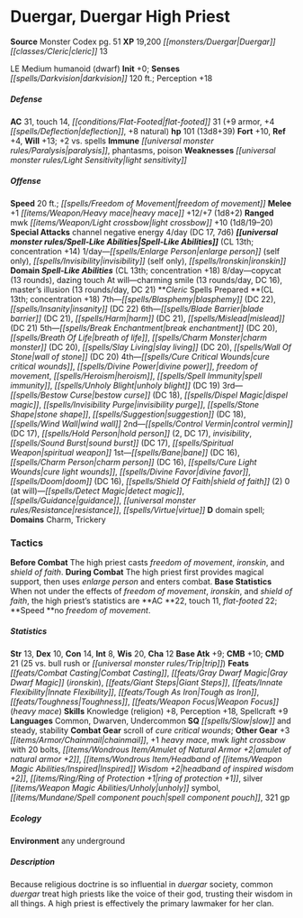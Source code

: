 ﻿---
cssclass: [monsters]
title1: Duergar, Duergar High Priest
title2: Duergar High Priest
CR: 12
sources:
- name: Monster Codex
  page: 51
  link: http://paizo.com/products/btpy9926?Pathfinder-Roleplaying-Game-Monster-Codex
XP: 19200
race: Duergar
classes:
- cleric 13
alignment: LE
size: Medium
type: humanoid
subtypes:
- dwarf
initiative:
  bonus: 0
senses:
  darkvision: 120
AC:
  AC: 31
  touch: 14
  flat_footed: 31
  components:
    armor: 9
    deflection: 4
    natural: 8
HP:
  HP: 101
  long: 13d8+39
saves:
  fort: 10
  ref: 4
  will: 13
  other: +2 vs. spells
immunities:
- paralysis
- phantasms
- poison
weaknesses:
- light sensitivity
speeds:
  base: 20
  other_semicolon: freedom of movement
attacks:
  melee:
  - - text: +1 heavy mace +12/+7 (1d8+2)
      entries:
      - - damage: 1d8+2
      attack: +1 heavy mace
      bonus:
      - 12
      - 7
  ranged:
  - - text: mwk light crossbow +10 (1d8/19-20)
      entries:
      - - damage: 1d8
          crit_range: 19-20
      attack: mwk light crossbow
      bonus:
      - 10
  special:
  - channel negative energy 4/day (DC 17, 7d6)
spell_like_abilities:
  entries:
  - name: enlarge person
    source: default
    freq: 1/day
    other: self only
  - name: invisibility
    source: default
    freq: 1/day
    other: self only
  - name: ironskin
    source: default
    freq: 1/day
  - name: copycat
    source: domain
    freq: 8/day
    other: 13 rounds
  - name: dazing touch
    source: domain
    freq: 8/day
  - name: charming smile
    source: domain
    freq: At will
    other: 13 rounds/day
    DC: 16
  - name: master's illusion
    source: domain
    freq: At will
    other: 13 rounds/day
    DC: 21
  sources:
  - name: default
    CL: 13
    concentration: 14
  - name: domain
    CL: 13
    concentration: 18
spells:
  entries:
  - name: blasphemy
    source: Cleric
    level: 7
    DC: 22
  - is_domain_spell: true
    name: insanity
    source: Cleric
    level: 7
    DC: 22
  - name: blade barrier
    source: Cleric
    level: 6
    DC: 21
  - name: harm
    source: Cleric
    level: 6
    DC: 21
  - is_domain_spell: true
    name: mislead
    source: Cleric
    level: 6
    DC: 21
  - name: break enchantment
    source: Cleric
    level: 5
    DC: 20
  - name: breath of life
    source: Cleric
    level: 5
  - is_domain_spell: true
    name: charm monster
    source: Cleric
    level: 5
    DC: 20
  - name: slay living
    source: Cleric
    level: 5
    DC: 20
  - name: wall of stone
    source: Cleric
    level: 5
    DC: 20
  - name: cure critical wounds
    source: Cleric
    level: 4
  - name: divine power
    source: Cleric
    level: 4
  - name: freedom of movement
    source: Cleric
    level: 4
  - is_domain_spell: true
    name: heroism
    source: Cleric
    level: 4
  - name: spell immunity
    source: Cleric
    level: 4
  - name: unholy blight
    source: Cleric
    level: 4
    DC: 19
  - name: bestow curse
    source: Cleric
    level: 3
    DC: 18
  - name: dispel magic
    source: Cleric
    level: 3
  - name: invisibility purge
    source: Cleric
    level: 3
  - name: stone shape
    source: Cleric
    level: 3
  - is_domain_spell: true
    name: suggestion
    source: Cleric
    level: 3
    DC: 18
  - name: wind wall
    source: Cleric
    level: 3
  - name: control vermin
    source: Cleric
    level: 2
    DC: 17
  - name: hold person
    source: Cleric
    level: 2
    count: 2
    DC: 17
  - is_domain_spell: true
    name: invisibility
    source: Cleric
    level: 2
  - name: sound burst
    source: Cleric
    level: 2
    DC: 17
  - name: spiritual weapon
    source: Cleric
    level: 2
  - name: bane
    source: Cleric
    level: 1
    DC: 16
  - is_domain_spell: true
    name: charm person
    source: Cleric
    level: 1
    DC: 16
  - name: cure light wounds
    source: Cleric
    level: 1
  - name: divine favor
    source: Cleric
    level: 1
  - name: doom
    source: Cleric
    level: 1
    DC: 16
  - name: shield of faith
    source: Cleric
    level: 1
    count: 2
  - name: detect magic
    source: Cleric
    level: 0
  - name: guidance
    source: Cleric
    level: 0
  - name: resistance
    source: Cleric
    level: 0
  - name: virtue
    source: Cleric
    level: 0
  sources:
  - name: Cleric
    type: prepared
    CL: 13
    concentration: 18
    slots:
      0: at-will
    domains:
    - charm
    - trickery
tactics:
  Before Combat: The high priest casts freedom of movement, ironskin, and shield of
    faith.
  During Combat: The high priest first provides magical support, then uses enlarge
    person and enters combat.
  Base Statistics: When not under the effects of freedom of movement, ironskin, and
    shield of faith, the high priest's statistics are AC 22, touch 11, flat-footed
    22; Speed no freedom of movement.
ability_scores:
  STR: 13
  DEX: 10
  CON: 14
  INT: 8
  WIS: 20
  CHA: 12
BAB: 9
CMB: 10
CMD: 21
CMD_other: 25 vs. bull rush or trip
feats:
- name: Combat Casting
- name: Gray Dwarf Magic (ironskin)
- superscripts:
  - ARG
  name: Giant Steps
- name: Innate Flexibility
- name: Tough as Iron
- name: Toughness
- name: Weapon Focus (heavy mace)
skills:
  Knowledge (religion): 8
  Perception: 18
  Spellcraft: 9
languages:
- Common
- Dwarven
- Undercommon
special_qualities:
- slow and steady
- stability
gear:
  combat:
  - scroll of cure critical wounds
  other:
  - +3 chainmail
  - +1 heavy mace
  - mwk light crossbow with 20 bolts
  - amulet of natural armor +2
  - headband of inspired wisdom +2
  - ring of protection +1
  - silver unholy symbol
  - spell component pouch
  - 321 gp
ecology:
  environment: any underground
desc_long: Because religious doctrine is so influential in duergar society, common
  duergar treat high priests like the voice of their god, trusting their wisdom in
  all things. A high priest is effectively the primary lawmaker for her clan.

---

# Duergar, Duergar High Priest

**Source** Monster Codex pg. 51
**XP** 19,200
_[[monsters/Duergar|Duergar]]_ _[[classes/Cleric|cleric]]_ 13

LE Medium humanoid (dwarf)
**Init** +0; **Senses** _[[spells/Darkvision|darkvision]]_ 120 ft.; Perception +18

##### Defense

**AC** 31, touch 14, _[[conditions/Flat-Footed|flat-footed]]_ 31 (+9 armor, +4 _[[spells/Deflection|deflection]]_, +8 natural)
**hp** 101 (13d8+39)
**Fort** +10, **Ref** +4, **Will** +13; +2 vs. spells
**Immune** _[[universal monster rules/Paralysis|paralysis]]_, phantasms, poison
**Weaknesses** _[[universal monster rules/Light Sensitivity|light sensitivity]]_

##### Offense
**Speed** 20 ft.; _[[spells/Freedom of Movement|freedom of movement]]_
**Melee** +1 _[[items/Weapon/Heavy mace|heavy mace]]_ +12/+7 (1d8+2)
**Ranged** mwk _[[items/Weapon/Light crossbow|light crossbow]]_ +10 (1d8/19–20)
**Special Attacks** channel negative energy 4/day (DC 17, 7d6)
**_[[universal monster rules/Spell-Like Abilities|Spell-Like Abilities]]_** (CL 13th; concentration +14)
1/day—_[[spells/Enlarge Person|enlarge person]]_ (self only), _[[spells/Invisibility|invisibility]]_ (self only), _[[spells/Ironskin|ironskin]]_
**Domain _Spell-Like Abilities_** (CL 13th; concentration +18)
8/day—copycat (13 rounds), dazing touch
At will—charming smile (13 rounds/day, DC 16), master’s illusion (13 rounds/day, DC 21)
**_Cleric_ Spells Prepared **(CL 13th; concentration +18)
7th—_[[spells/Blasphemy|blasphemy]]_ (DC 22), _[[spells/Insanity|insanity]]_ (DC 22)
6th—_[[spells/Blade Barrier|blade barrier]]_ (DC 21), _[[spells/Harm|harm]]_ (DC 21), _[[spells/Mislead|mislead]]_ (DC 21)
5th—_[[spells/Break Enchantment|break enchantment]]_ (DC 20), _[[spells/Breath Of Life|breath of life]]_, _[[spells/Charm Monster|charm monster]]_ (DC 20), _[[spells/Slay Living|slay living]]_ (DC 20), _[[spells/Wall Of Stone|wall of stone]]_ (DC 20)
4th—_[[spells/Cure Critical Wounds|cure critical wounds]]_, _[[spells/Divine Power|divine power]]_, _freedom of movement_, _[[spells/Heroism|heroism]]_, _[[spells/Spell Immunity|spell immunity]]_, _[[spells/Unholy Blight|unholy blight]]_ (DC 19)
3rd—_[[spells/Bestow Curse|bestow curse]]_ (DC 18), _[[spells/Dispel Magic|dispel magic]]_, _[[spells/Invisibility Purge|invisibility purge]]_, _[[spells/Stone Shape|stone shape]]_, _[[spells/Suggestion|suggestion]]_ (DC 18), _[[spells/Wind Wall|wind wall]]_
2nd—_[[spells/Control Vermin|control vermin]]_ (DC 17), _[[spells/Hold Person|hold person]]_ (2, DC 17), _invisibility_, _[[spells/Sound Burst|sound burst]]_ (DC 17), _[[spells/Spiritual Weapon|spiritual weapon]]_
1st—_[[spells/Bane|bane]]_ (DC 16), _[[spells/Charm Person|charm person]]_ (DC 16), _[[spells/Cure Light Wounds|cure light wounds]]_, _[[spells/Divine Favor|divine favor]]_, _[[spells/Doom|doom]]_ (DC 16), _[[spells/Shield Of Faith|shield of faith]]_ (2)
0 (at will)—_[[spells/Detect Magic|detect magic]]_, _[[spells/Guidance|guidance]]_, _[[universal monster rules/Resistance|resistance]]_, _[[spells/Virtue|virtue]]_
**D** domain spell; **Domains** Charm, Trickery

### Tactics

**Before Combat** The high priest casts _freedom of movement_, _ironskin_, and _shield of faith_.
 **During Combat** The high priest first provides magical support, then uses _enlarge person_ and enters combat.
 **Base Statistics** When not under the effects of _freedom of movement_, _ironskin_, and _shield of faith_, the high priest’s statistics are **AC **22, touch 11, _flat-footed_ 22; **Speed **no _freedom of movement_.

##### Statistics
**Str** 13, **Dex** 10, **Con** 14, **Int** 8, **Wis** 20, **Cha** 12
**Base Atk** +9; **CMB** +10; **CMD** 21 (25 vs. bull rush or _[[universal monster rules/Trip|trip]]_)
**Feats** _[[feats/Combat Casting|Combat Casting]]_, _[[feats/Gray Dwarf Magic|Gray Dwarf Magic]]_ (_ironskin_), _[[feats/Giant Steps|Giant Steps]]_, _[[feats/Innate Flexibility|Innate Flexibility]]_, _[[feats/Tough As Iron|Tough as Iron]]_, _[[feats/Toughness|Toughness]]_, _[[feats/Weapon Focus|Weapon Focus]]_ (_heavy mace_)
**Skills** Knowledge (religion) +8, Perception +18, Spellcraft +9
**Languages** Common, Dwarven, Undercommon
**SQ** _[[spells/Slow|slow]]_ and steady, stability
**Combat Gear** scroll of _cure critical wounds_; **Other Gear** +3 _[[items/Armor/Chainmail|chainmail]]_, +1 _heavy mace_, mwk _light crossbow_ with 20 bolts, _[[items/Wondrous Item/Amulet of Natural Armor +2|amulet of natural armor +2]]_, _[[items/Wondrous Item/Headband of _[[items/Weapon Magic Abilities/Inspired|Inspired]]_ Wisdom +2|headband of _inspired_ wisdom +2]]_, _[[items/Ring/Ring of Protection +1|ring of protection +1]]_, silver _[[items/Weapon Magic Abilities/Unholy|unholy]]_ symbol, _[[items/Mundane/Spell component pouch|spell component pouch]]_, 321 gp

##### Ecology

**Environment** any underground

##### Description

Because religious doctrine is so influential in _duergar_ society, common _duergar_ treat high priests like the voice of their god, trusting their wisdom in all things. A high priest is effectively the primary lawmaker for her clan.